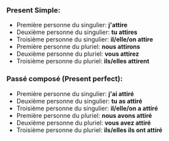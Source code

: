 ### Present Simple:
- Première personne du singulier: **j'attire**
- Deuxième personne du singulier: **tu attires**
- Troisième personne du singulier: **il/elle/on attire**
- Première personne du pluriel: **nous attirons**
- Deuxième personne du pluriel: **vous attirez**
- Troisième personne du pluriel: **ils/elles attirent**

### Passé composé (Present perfect):
- Première personne du singulier: **j'ai attiré**
- Deuxième personne du singulier: **tu as attiré**
- Troisième personne du singulier: **il/elle/on a attiré**
- Première personne du pluriel: **nous avons attiré**
- Deuxième personne du pluriel: **vous avez attiré**
- Troisième personne du pluriel: **ils/elles ils ont attiré**
